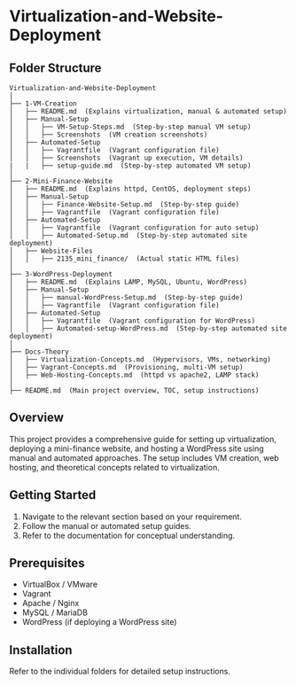 # Virtualization-and-Website-Deployment

## Folder Structure

```
Virtualization-and-Website-Deployment
│
├── 1-VM-Creation
│   ├── README.md  (Explains virtualization, manual & automated setup)
│   ├── Manual-Setup
│   │   ├── VM-Setup-Steps.md  (Step-by-step manual VM setup)
│   │   ├── Screenshots  (VM creation screenshots)
│   ├── Automated-Setup
│   │   ├── Vagrantfile  (Vagrant configuration file)
│   │   ├── Screenshots  (Vagrant up execution, VM details)
|   |   ├── setup-guide.md  (Step-by-step automated VM setup)
│
├── 2-Mini-Finance-Website
│   ├── README.md  (Explains httpd, CentOS, deployment steps)
│   ├── Manual-Setup
│   │   ├── Finance-Website-Setup.md  (Step-by-step guide)
│   │   ├── Vagrantfile  (Vagrant configuration file)
│   ├── Automated-Setup
│   │   ├── Vagrantfile  (Vagrant configuration for auto setup)
│   │   ├── Automated-Setup.md  (Step-by-step automated site deployment)
│   ├── Website-Files
│   │   ├── 2135_mini_finance/  (Actual static HTML files)
│
├── 3-WordPress-Deployment
│   ├── README.md  (Explains LAMP, MySQL, Ubuntu, WordPress)
│   ├── Manual-Setup
│   │   ├── manual-WordPress-Setup.md  (Step-by-step guide)
│   │   ├── Vagrantfile  (Vagrant configuration file)
│   ├── Automated-Setup
│   │   ├── Vagrantfile  (Vagrant configuration for WordPress)
│   │   ├── Automated-setup-WordPress.md  (Step-by-step automated site deployment)
│
├── Docs-Theory
│   ├── Virtualization-Concepts.md  (Hypervisors, VMs, networking)
│   ├── Vagrant-Concepts.md  (Provisioning, multi-VM setup)
│   ├── Web-Hosting-Concepts.md  (httpd vs apache2, LAMP stack)
│
├── README.md  (Main project overview, TOC, setup instructions)
```

## Overview

This project provides a comprehensive guide for setting up virtualization, deploying a mini-finance website, and hosting a WordPress site using manual and automated approaches. The setup includes VM creation, web hosting, and theoretical concepts related to virtualization.

## Getting Started

1. Navigate to the relevant section based on your requirement.
2. Follow the manual or automated setup guides.
3. Refer to the documentation for conceptual understanding.

## Prerequisites

- VirtualBox / VMware
- Vagrant
- Apache / Nginx
- MySQL / MariaDB
- WordPress (if deploying a WordPress site)

## Installation

Refer to the individual folders for detailed setup instructions.


